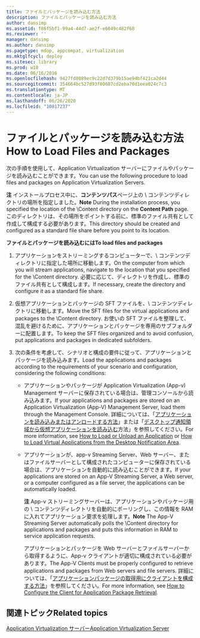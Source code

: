 ```yaml
---
title: ファイルとパッケージを読み込む方法
description: ファイルとパッケージを読み込む方法
author: dansimp
ms.assetid: f86f5bf1-99a4-44d7-ae2f-e6049c482f68
ms.reviewer: ''
manager: dansimp
ms.author: dansimp
ms.pagetype: mdop, appcompat, virtualization
ms.mktglfcycl: deploy
ms.sitesec: library
ms.prod: w10
ms.date: 06/16/2016
ms.openlocfilehash: 9427fd8089ec9c22d7d379b15ae94bf421ca2d44
ms.sourcegitcommit: 354664bc527d93f80687cd2eba70d1eea024c7c3
ms.translationtype: MT
ms.contentlocale: ja-JP
ms.lasthandoff: 06/26/2020
ms.locfileid: "10817237"
---
```

# <span data-ttu-id="1189c-103">ファイルとパッケージを読み込む方法</span><span class="sxs-lookup"><span data-stu-id="1189c-103">How to Load Files and Packages</span></span>


<span data-ttu-id="1189c-104">次の手順を使用して、Application Virtualization サーバーにファイルやパッケージを読み込むことができます。</span><span class="sxs-lookup"><span data-stu-id="1189c-104">You can use the following procedure to load files and packages on Application Virtualization Servers.</span></span>

<span data-ttu-id="1189c-105">**注** インストールプロセス中に、**コンテンツパス**ページ上の \\ コンテンツディレクトリの場所を指定しました。</span><span class="sxs-lookup"><span data-stu-id="1189c-105">**Note** During the installation process, you specified the location of the \\Content directory on the **Content Path** page.</span></span> <span data-ttu-id="1189c-106">このディレクトリは、その場所をポイントする前に、標準のファイル共有として作成して構成する必要があります。</span><span class="sxs-lookup"><span data-stu-id="1189c-106">This directory should be created and configured as a standard file share before you point to its location.</span></span>

 

**<span data-ttu-id="1189c-107">ファイルとパッケージを読み込むには</span><span class="sxs-lookup"><span data-stu-id="1189c-107">To load files and packages</span></span>**

1.  <span data-ttu-id="1189c-108">アプリケーションをストリーミングするコンピューターで、\\ コンテンツディレクトリに指定した場所に移動します。</span><span class="sxs-lookup"><span data-stu-id="1189c-108">On the computer from which you will stream applications, navigate to the location that you specified for the \\Content directory.</span></span> <span data-ttu-id="1189c-109">必要に応じて、ディレクトリを作成し、標準のファイル共有として構成します。</span><span class="sxs-lookup"><span data-stu-id="1189c-109">If necessary, create the directory and configure it as a standard file share.</span></span>

2.  <span data-ttu-id="1189c-110">仮想アプリケーションとパッケージの SFT ファイルを、\\ コンテンツディレクトリに移動します。</span><span class="sxs-lookup"><span data-stu-id="1189c-110">Move the SFT files for the virtual applications and packages to the \\Content directory.</span></span> <span data-ttu-id="1189c-111">お使いの SFT ファイルを整理して、混乱を避けるために、アプリケーションとパッケージを専用のサブフォルダーに配置します。</span><span class="sxs-lookup"><span data-stu-id="1189c-111">To keep the SFT files organized and to avoid confusion, put applications and packages in dedicated subfolders.</span></span>

3.  <span data-ttu-id="1189c-112">次の条件を考慮して、シナリオと構成の要件に従って、アプリケーションとパッケージを読み込みます。</span><span class="sxs-lookup"><span data-stu-id="1189c-112">Load the applications and packages according to the requirements of your scenario and configuration, considering the following conditions:</span></span>

    -   <span data-ttu-id="1189c-113">アプリケーションやパッケージが Application Virtualization (App-v) Management サーバーに保存されている場合は、管理コンソールから読み込みます。</span><span class="sxs-lookup"><span data-stu-id="1189c-113">If your applications and packages are stored on an Application Virtualization (App-V) Management Server, load them through the Management Console.</span></span> <span data-ttu-id="1189c-114">詳細については、「[アプリケーションを読み込みまたはアンロードする方法](how-to-load-or-unload-an-application.md)」または「[デスクトップ通知領域から仮想アプリケーションを読み込む](how-to-load-virtual-applications-from-the-desktop-notification-area.md)方法」を参照してください。</span><span class="sxs-lookup"><span data-stu-id="1189c-114">For more information, see [How to Load or Unload an Application](how-to-load-or-unload-an-application.md) or [How to Load Virtual Applications from the Desktop Notification Area](how-to-load-virtual-applications-from-the-desktop-notification-area.md).</span></span>

    -   <span data-ttu-id="1189c-115">アプリケーションが、app-v Streaming Server、Web サーバー、またはファイルサーバーとして構成されたコンピューターに保存されている場合は、アプリケーションを自動的に読み込むことができます。</span><span class="sxs-lookup"><span data-stu-id="1189c-115">If your applications are stored on an App-V Streaming Server, a Web server, or a computer configured as a file server, the applications can be automatically loaded.</span></span>

        <span data-ttu-id="1189c-116">**注** App-v ストリーミングサーバーは、アプリケーションやパッケージ用の \\ コンテンツディレクトリを自動的にポーリングし、この情報を RAM に入れてアプリケーション要求を処理します。</span><span class="sxs-lookup"><span data-stu-id="1189c-116">**Note** The App-V Streaming Server automatically polls the \\Content directory for applications and packages and puts this information in RAM to service application requests.</span></span>

        <span data-ttu-id="1189c-117">アプリケーションとパッケージを Web サーバーとファイルサーバーから取得するように、App-v クライアントが適切に構成されている必要があります。</span><span class="sxs-lookup"><span data-stu-id="1189c-117">The App-V Clients must be properly configured to retrieve applications and packages from Web servers and file servers.</span></span> <span data-ttu-id="1189c-118">詳細については、「[アプリケーションパッケージの取得用にクライアントを構成する方法](how-to-configure-the-client-for-application-package-retrieval.md)」を参照してください。</span><span class="sxs-lookup"><span data-stu-id="1189c-118">For more information, see [How to Configure the Client for Application Package Retrieval](how-to-configure-the-client-for-application-package-retrieval.md).</span></span>

         

## <span data-ttu-id="1189c-119">関連トピック</span><span class="sxs-lookup"><span data-stu-id="1189c-119">Related topics</span></span>


[<span data-ttu-id="1189c-120">Application Virtualization サーバー</span><span class="sxs-lookup"><span data-stu-id="1189c-120">Application Virtualization Server</span></span>](application-virtualization-server.md)

 

 





